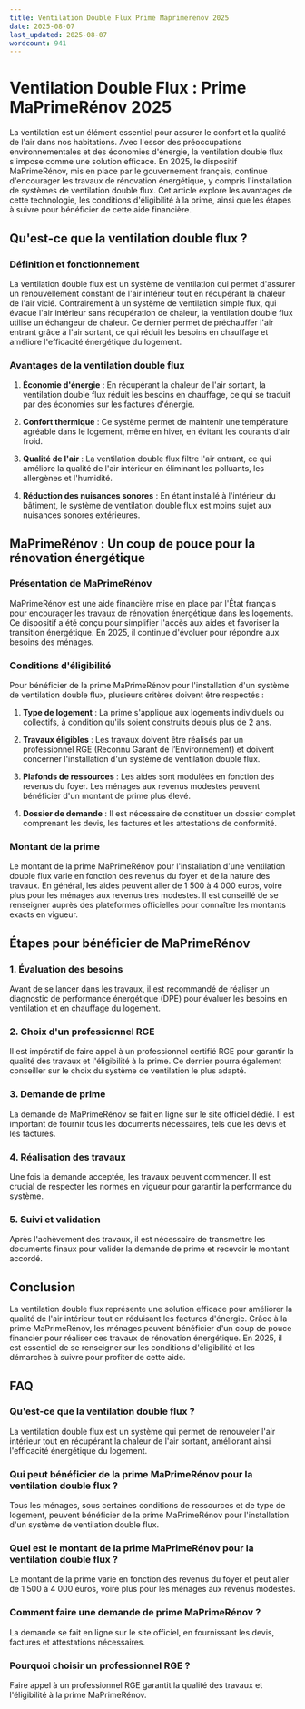 ```yaml
---
title: Ventilation Double Flux Prime Maprimerenov 2025
date: 2025-08-07
last_updated: 2025-08-07
wordcount: 941
---
```


# Ventilation Double Flux : Prime MaPrimeRénov 2025

La ventilation est un élément essentiel pour assurer le confort et la qualité de l'air dans nos habitations. Avec l'essor des préoccupations environnementales et des économies d'énergie, la ventilation double flux s'impose comme une solution efficace. En 2025, le dispositif MaPrimeRénov, mis en place par le gouvernement français, continue d'encourager les travaux de rénovation énergétique, y compris l'installation de systèmes de ventilation double flux. Cet article explore les avantages de cette technologie, les conditions d'éligibilité à la prime, ainsi que les étapes à suivre pour bénéficier de cette aide financière.

## Qu'est-ce que la ventilation double flux ?

### Définition et fonctionnement

La ventilation double flux est un système de ventilation qui permet d'assurer un renouvellement constant de l'air intérieur tout en récupérant la chaleur de l'air vicié. Contrairement à un système de ventilation simple flux, qui évacue l'air intérieur sans récupération de chaleur, la ventilation double flux utilise un échangeur de chaleur. Ce dernier permet de préchauffer l'air entrant grâce à l'air sortant, ce qui réduit les besoins en chauffage et améliore l'efficacité énergétique du logement.

### Avantages de la ventilation double flux

1. **Économie d'énergie** : En récupérant la chaleur de l'air sortant, la ventilation double flux réduit les besoins en chauffage, ce qui se traduit par des économies sur les factures d'énergie.
   
2. **Confort thermique** : Ce système permet de maintenir une température agréable dans le logement, même en hiver, en évitant les courants d'air froid.

3. **Qualité de l'air** : La ventilation double flux filtre l'air entrant, ce qui améliore la qualité de l'air intérieur en éliminant les polluants, les allergènes et l'humidité.

4. **Réduction des nuisances sonores** : En étant installé à l'intérieur du bâtiment, le système de ventilation double flux est moins sujet aux nuisances sonores extérieures.

## MaPrimeRénov : Un coup de pouce pour la rénovation énergétique

### Présentation de MaPrimeRénov

MaPrimeRénov est une aide financière mise en place par l'État français pour encourager les travaux de rénovation énergétique dans les logements. Ce dispositif a été conçu pour simplifier l'accès aux aides et favoriser la transition énergétique. En 2025, il continue d'évoluer pour répondre aux besoins des ménages.

### Conditions d'éligibilité

Pour bénéficier de la prime MaPrimeRénov pour l'installation d'un système de ventilation double flux, plusieurs critères doivent être respectés :

1. **Type de logement** : La prime s'applique aux logements individuels ou collectifs, à condition qu'ils soient construits depuis plus de 2 ans.

2. **Travaux éligibles** : Les travaux doivent être réalisés par un professionnel RGE (Reconnu Garant de l’Environnement) et doivent concerner l'installation d'un système de ventilation double flux.

3. **Plafonds de ressources** : Les aides sont modulées en fonction des revenus du foyer. Les ménages aux revenus modestes peuvent bénéficier d'un montant de prime plus élevé.

4. **Dossier de demande** : Il est nécessaire de constituer un dossier complet comprenant les devis, les factures et les attestations de conformité.

### Montant de la prime

Le montant de la prime MaPrimeRénov pour l'installation d'une ventilation double flux varie en fonction des revenus du foyer et de la nature des travaux. En général, les aides peuvent aller de 1 500 à 4 000 euros, voire plus pour les ménages aux revenus très modestes. Il est conseillé de se renseigner auprès des plateformes officielles pour connaître les montants exacts en vigueur.

## Étapes pour bénéficier de MaPrimeRénov

### 1. Évaluation des besoins

Avant de se lancer dans les travaux, il est recommandé de réaliser un diagnostic de performance énergétique (DPE) pour évaluer les besoins en ventilation et en chauffage du logement.

### 2. Choix d'un professionnel RGE

Il est impératif de faire appel à un professionnel certifié RGE pour garantir la qualité des travaux et l'éligibilité à la prime. Ce dernier pourra également conseiller sur le choix du système de ventilation le plus adapté.

### 3. Demande de prime

La demande de MaPrimeRénov se fait en ligne sur le site officiel dédié. Il est important de fournir tous les documents nécessaires, tels que les devis et les factures.

### 4. Réalisation des travaux

Une fois la demande acceptée, les travaux peuvent commencer. Il est crucial de respecter les normes en vigueur pour garantir la performance du système.

### 5. Suivi et validation

Après l'achèvement des travaux, il est nécessaire de transmettre les documents finaux pour valider la demande de prime et recevoir le montant accordé.

## Conclusion

La ventilation double flux représente une solution efficace pour améliorer la qualité de l'air intérieur tout en réduisant les factures d'énergie. Grâce à la prime MaPrimeRénov, les ménages peuvent bénéficier d'un coup de pouce financier pour réaliser ces travaux de rénovation énergétique. En 2025, il est essentiel de se renseigner sur les conditions d'éligibilité et les démarches à suivre pour profiter de cette aide.

## FAQ

### Qu'est-ce que la ventilation double flux ?

La ventilation double flux est un système qui permet de renouveler l'air intérieur tout en récupérant la chaleur de l'air sortant, améliorant ainsi l'efficacité énergétique du logement.

### Qui peut bénéficier de la prime MaPrimeRénov pour la ventilation double flux ?

Tous les ménages, sous certaines conditions de ressources et de type de logement, peuvent bénéficier de la prime MaPrimeRénov pour l'installation d'un système de ventilation double flux.

### Quel est le montant de la prime MaPrimeRénov pour la ventilation double flux ?

Le montant de la prime varie en fonction des revenus du foyer et peut aller de 1 500 à 4 000 euros, voire plus pour les ménages aux revenus modestes.

### Comment faire une demande de prime MaPrimeRénov ?

La demande se fait en ligne sur le site officiel, en fournissant les devis, factures et attestations nécessaires.

### Pourquoi choisir un professionnel RGE ?

Faire appel à un professionnel RGE garantit la qualité des travaux et l'éligibilité à la prime MaPrimeRénov.